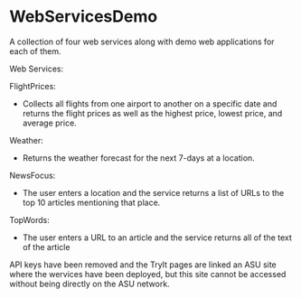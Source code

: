 # WebServicesDemo
A collection of four web services along with demo web applications for each of them.

Web Services:

  FlightPrices:
  - Collects all flights from one airport to another on a specific date and returns the flight prices as well as the highest    price, lowest price, and average price.

  Weather:
  - Returns the weather forecast for the next 7-days at a location.

  NewsFocus:
  - The user enters a location and the service returns a list of URLs to the top 10 articles mentioning that place.

  TopWords:
  - The user enters a URL to an article and the service returns all of the text of the article

API keys have been removed and the TryIt pages are linked an ASU site where the wervices have been deployed, but this site cannot be accessed without being directly on the ASU network.
